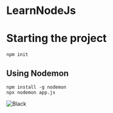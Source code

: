 # LearnNodeJs


# Starting the project

```
npm init
```

## Using Nodemon

```
npm install -g nodemon
npx nodemon app.js
```

![Black](https://user-images.githubusercontent.com/89926676/224647181-c0f6bc31-050f-47f6-9237-b68400c4e2bc.jpg)
